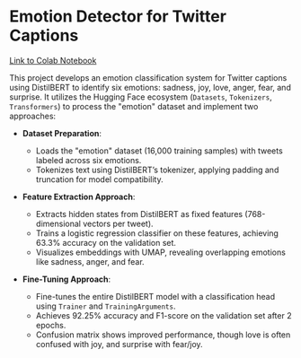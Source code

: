 # Emotion Detector for Twitter Captions 

[Link to Colab Notebook]([https://example.com](https://colab.research.google.com/drive/1Q1OSkETsPRJlEtC-3sYsWlZM5k9_N6zq?usp=sharing))

This project develops an emotion classification system for Twitter captions using DistilBERT to identify six emotions: sadness, joy, love, anger, fear, and surprise. It utilizes the Hugging Face ecosystem (`Datasets`, `Tokenizers`, `Transformers`) to process the "emotion" dataset and implement two approaches:

- **Dataset Preparation**:

  - Loads the "emotion" dataset (16,000 training samples) with tweets labeled across six emotions.
  - Tokenizes text using DistilBERT’s tokenizer, applying padding and truncation for model compatibility.

- **Feature Extraction Approach**:

  - Extracts hidden states from DistilBERT as fixed features (768-dimensional vectors per tweet).
  - Trains a logistic regression classifier on these features, achieving 63.3% accuracy on the validation set.
  - Visualizes embeddings with UMAP, revealing overlapping emotions like sadness, anger, and fear.

- **Fine-Tuning Approach**:

  - Fine-tunes the entire DistilBERT model with a classification head using `Trainer` and `TrainingArguments`.
  - Achieves 92.25% accuracy and F1-score on the validation set after 2 epochs.
  - Confusion matrix shows improved performance, though love is often confused with joy, and surprise with fear/joy.

